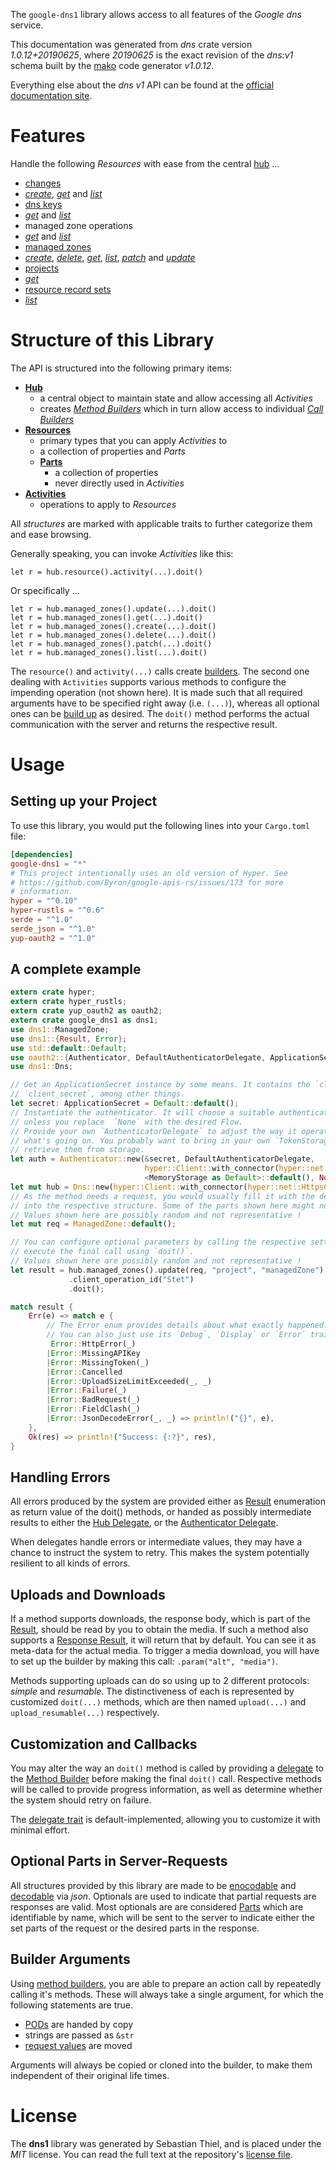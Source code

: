 <!---
DO NOT EDIT !
This file was generated automatically from 'src/mako/api/README.md.mako'
DO NOT EDIT !
-->
The `google-dns1` library allows access to all features of the *Google dns* service.

This documentation was generated from *dns* crate version *1.0.12+20190625*, where *20190625* is the exact revision of the *dns:v1* schema built by the [mako](http://www.makotemplates.org/) code generator *v1.0.12*.

Everything else about the *dns* *v1* API can be found at the
[official documentation site](https://developers.google.com/cloud-dns).
# Features

Handle the following *Resources* with ease from the central [hub](https://docs.rs/google-dns1/1.0.12+20190625/google_dns1/struct.Dns.html) ... 

* [changes](https://docs.rs/google-dns1/1.0.12+20190625/google_dns1/struct.Change.html)
 * [*create*](https://docs.rs/google-dns1/1.0.12+20190625/google_dns1/struct.ChangeCreateCall.html), [*get*](https://docs.rs/google-dns1/1.0.12+20190625/google_dns1/struct.ChangeGetCall.html) and [*list*](https://docs.rs/google-dns1/1.0.12+20190625/google_dns1/struct.ChangeListCall.html)
* [dns keys](https://docs.rs/google-dns1/1.0.12+20190625/google_dns1/struct.DnsKey.html)
 * [*get*](https://docs.rs/google-dns1/1.0.12+20190625/google_dns1/struct.DnsKeyGetCall.html) and [*list*](https://docs.rs/google-dns1/1.0.12+20190625/google_dns1/struct.DnsKeyListCall.html)
* managed zone operations
 * [*get*](https://docs.rs/google-dns1/1.0.12+20190625/google_dns1/struct.ManagedZoneOperationGetCall.html) and [*list*](https://docs.rs/google-dns1/1.0.12+20190625/google_dns1/struct.ManagedZoneOperationListCall.html)
* [managed zones](https://docs.rs/google-dns1/1.0.12+20190625/google_dns1/struct.ManagedZone.html)
 * [*create*](https://docs.rs/google-dns1/1.0.12+20190625/google_dns1/struct.ManagedZoneCreateCall.html), [*delete*](https://docs.rs/google-dns1/1.0.12+20190625/google_dns1/struct.ManagedZoneDeleteCall.html), [*get*](https://docs.rs/google-dns1/1.0.12+20190625/google_dns1/struct.ManagedZoneGetCall.html), [*list*](https://docs.rs/google-dns1/1.0.12+20190625/google_dns1/struct.ManagedZoneListCall.html), [*patch*](https://docs.rs/google-dns1/1.0.12+20190625/google_dns1/struct.ManagedZonePatchCall.html) and [*update*](https://docs.rs/google-dns1/1.0.12+20190625/google_dns1/struct.ManagedZoneUpdateCall.html)
* [projects](https://docs.rs/google-dns1/1.0.12+20190625/google_dns1/struct.Project.html)
 * [*get*](https://docs.rs/google-dns1/1.0.12+20190625/google_dns1/struct.ProjectGetCall.html)
* [resource record sets](https://docs.rs/google-dns1/1.0.12+20190625/google_dns1/struct.ResourceRecordSet.html)
 * [*list*](https://docs.rs/google-dns1/1.0.12+20190625/google_dns1/struct.ResourceRecordSetListCall.html)




# Structure of this Library

The API is structured into the following primary items:

* **[Hub](https://docs.rs/google-dns1/1.0.12+20190625/google_dns1/struct.Dns.html)**
    * a central object to maintain state and allow accessing all *Activities*
    * creates [*Method Builders*](https://docs.rs/google-dns1/1.0.12+20190625/google_dns1/trait.MethodsBuilder.html) which in turn
      allow access to individual [*Call Builders*](https://docs.rs/google-dns1/1.0.12+20190625/google_dns1/trait.CallBuilder.html)
* **[Resources](https://docs.rs/google-dns1/1.0.12+20190625/google_dns1/trait.Resource.html)**
    * primary types that you can apply *Activities* to
    * a collection of properties and *Parts*
    * **[Parts](https://docs.rs/google-dns1/1.0.12+20190625/google_dns1/trait.Part.html)**
        * a collection of properties
        * never directly used in *Activities*
* **[Activities](https://docs.rs/google-dns1/1.0.12+20190625/google_dns1/trait.CallBuilder.html)**
    * operations to apply to *Resources*

All *structures* are marked with applicable traits to further categorize them and ease browsing.

Generally speaking, you can invoke *Activities* like this:

```Rust,ignore
let r = hub.resource().activity(...).doit()
```

Or specifically ...

```ignore
let r = hub.managed_zones().update(...).doit()
let r = hub.managed_zones().get(...).doit()
let r = hub.managed_zones().create(...).doit()
let r = hub.managed_zones().delete(...).doit()
let r = hub.managed_zones().patch(...).doit()
let r = hub.managed_zones().list(...).doit()
```

The `resource()` and `activity(...)` calls create [builders][builder-pattern]. The second one dealing with `Activities` 
supports various methods to configure the impending operation (not shown here). It is made such that all required arguments have to be 
specified right away (i.e. `(...)`), whereas all optional ones can be [build up][builder-pattern] as desired.
The `doit()` method performs the actual communication with the server and returns the respective result.

# Usage

## Setting up your Project

To use this library, you would put the following lines into your `Cargo.toml` file:

```toml
[dependencies]
google-dns1 = "*"
# This project intentionally uses an old version of Hyper. See
# https://github.com/Byron/google-apis-rs/issues/173 for more
# information.
hyper = "^0.10"
hyper-rustls = "^0.6"
serde = "^1.0"
serde_json = "^1.0"
yup-oauth2 = "^1.0"
```

## A complete example

```Rust
extern crate hyper;
extern crate hyper_rustls;
extern crate yup_oauth2 as oauth2;
extern crate google_dns1 as dns1;
use dns1::ManagedZone;
use dns1::{Result, Error};
use std::default::Default;
use oauth2::{Authenticator, DefaultAuthenticatorDelegate, ApplicationSecret, MemoryStorage};
use dns1::Dns;

// Get an ApplicationSecret instance by some means. It contains the `client_id` and 
// `client_secret`, among other things.
let secret: ApplicationSecret = Default::default();
// Instantiate the authenticator. It will choose a suitable authentication flow for you, 
// unless you replace  `None` with the desired Flow.
// Provide your own `AuthenticatorDelegate` to adjust the way it operates and get feedback about 
// what's going on. You probably want to bring in your own `TokenStorage` to persist tokens and
// retrieve them from storage.
let auth = Authenticator::new(&secret, DefaultAuthenticatorDelegate,
                              hyper::Client::with_connector(hyper::net::HttpsConnector::new(hyper_rustls::TlsClient::new())),
                              <MemoryStorage as Default>::default(), None);
let mut hub = Dns::new(hyper::Client::with_connector(hyper::net::HttpsConnector::new(hyper_rustls::TlsClient::new())), auth);
// As the method needs a request, you would usually fill it with the desired information
// into the respective structure. Some of the parts shown here might not be applicable !
// Values shown here are possibly random and not representative !
let mut req = ManagedZone::default();

// You can configure optional parameters by calling the respective setters at will, and
// execute the final call using `doit()`.
// Values shown here are possibly random and not representative !
let result = hub.managed_zones().update(req, "project", "managedZone")
             .client_operation_id("Stet")
             .doit();

match result {
    Err(e) => match e {
        // The Error enum provides details about what exactly happened.
        // You can also just use its `Debug`, `Display` or `Error` traits
         Error::HttpError(_)
        |Error::MissingAPIKey
        |Error::MissingToken(_)
        |Error::Cancelled
        |Error::UploadSizeLimitExceeded(_, _)
        |Error::Failure(_)
        |Error::BadRequest(_)
        |Error::FieldClash(_)
        |Error::JsonDecodeError(_, _) => println!("{}", e),
    },
    Ok(res) => println!("Success: {:?}", res),
}

```
## Handling Errors

All errors produced by the system are provided either as [Result](https://docs.rs/google-dns1/1.0.12+20190625/google_dns1/enum.Result.html) enumeration as return value of 
the doit() methods, or handed as possibly intermediate results to either the 
[Hub Delegate](https://docs.rs/google-dns1/1.0.12+20190625/google_dns1/trait.Delegate.html), or the [Authenticator Delegate](https://docs.rs/yup-oauth2/*/yup_oauth2/trait.AuthenticatorDelegate.html).

When delegates handle errors or intermediate values, they may have a chance to instruct the system to retry. This 
makes the system potentially resilient to all kinds of errors.

## Uploads and Downloads
If a method supports downloads, the response body, which is part of the [Result](https://docs.rs/google-dns1/1.0.12+20190625/google_dns1/enum.Result.html), should be
read by you to obtain the media.
If such a method also supports a [Response Result](https://docs.rs/google-dns1/1.0.12+20190625/google_dns1/trait.ResponseResult.html), it will return that by default.
You can see it as meta-data for the actual media. To trigger a media download, you will have to set up the builder by making
this call: `.param("alt", "media")`.

Methods supporting uploads can do so using up to 2 different protocols: 
*simple* and *resumable*. The distinctiveness of each is represented by customized 
`doit(...)` methods, which are then named `upload(...)` and `upload_resumable(...)` respectively.

## Customization and Callbacks

You may alter the way an `doit()` method is called by providing a [delegate](https://docs.rs/google-dns1/1.0.12+20190625/google_dns1/trait.Delegate.html) to the 
[Method Builder](https://docs.rs/google-dns1/1.0.12+20190625/google_dns1/trait.CallBuilder.html) before making the final `doit()` call. 
Respective methods will be called to provide progress information, as well as determine whether the system should 
retry on failure.

The [delegate trait](https://docs.rs/google-dns1/1.0.12+20190625/google_dns1/trait.Delegate.html) is default-implemented, allowing you to customize it with minimal effort.

## Optional Parts in Server-Requests

All structures provided by this library are made to be [enocodable](https://docs.rs/google-dns1/1.0.12+20190625/google_dns1/trait.RequestValue.html) and 
[decodable](https://docs.rs/google-dns1/1.0.12+20190625/google_dns1/trait.ResponseResult.html) via *json*. Optionals are used to indicate that partial requests are responses 
are valid.
Most optionals are are considered [Parts](https://docs.rs/google-dns1/1.0.12+20190625/google_dns1/trait.Part.html) which are identifiable by name, which will be sent to 
the server to indicate either the set parts of the request or the desired parts in the response.

## Builder Arguments

Using [method builders](https://docs.rs/google-dns1/1.0.12+20190625/google_dns1/trait.CallBuilder.html), you are able to prepare an action call by repeatedly calling it's methods.
These will always take a single argument, for which the following statements are true.

* [PODs][wiki-pod] are handed by copy
* strings are passed as `&str`
* [request values](https://docs.rs/google-dns1/1.0.12+20190625/google_dns1/trait.RequestValue.html) are moved

Arguments will always be copied or cloned into the builder, to make them independent of their original life times.

[wiki-pod]: http://en.wikipedia.org/wiki/Plain_old_data_structure
[builder-pattern]: http://en.wikipedia.org/wiki/Builder_pattern
[google-go-api]: https://github.com/google/google-api-go-client

# License
The **dns1** library was generated by Sebastian Thiel, and is placed 
under the *MIT* license.
You can read the full text at the repository's [license file][repo-license].

[repo-license]: https://github.com/Byron/google-apis-rsblob/master/LICENSE.md
